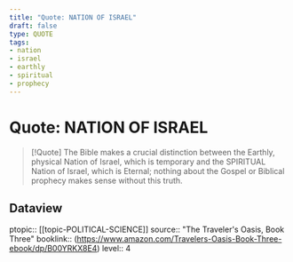 ```yaml
---
title: "Quote: NATION OF ISRAEL"
draft: false
type: QUOTE
tags:
- nation
- israel
- earthly
- spiritual
- prophecy
---
```


# Quote: NATION OF ISRAEL
> [!Quote]
> The Bible makes a crucial distinction between the Earthly, physical Nation of Israel, which is temporary and the SPIRITUAL Nation of Israel, which is Eternal; nothing about the Gospel or Biblical prophecy makes sense without this truth.

## Dataview
ptopic:: [[topic-POLITICAL-SCIENCE]]
source:: "The Traveler's Oasis, Book Three"
booklink:: (https://www.amazon.com/Travelers-Oasis-Book-Three-ebook/dp/B00YRKX8E4)
level:: 4